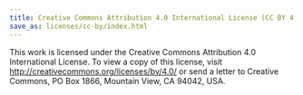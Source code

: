 ```yaml
---
title: Creative Commons Attribution 4.0 International License (CC BY 4.0)
save_as: licenses/cc-by/index.html
---
```


This work is licensed under the Creative Commons Attribution 4.0 International License. To view a
copy of this license, visit <http://creativecommons.org/licenses/by/4.0/> or send a letter to
Creative Commons, PO Box 1866, Mountain View, CA 94042, USA.
